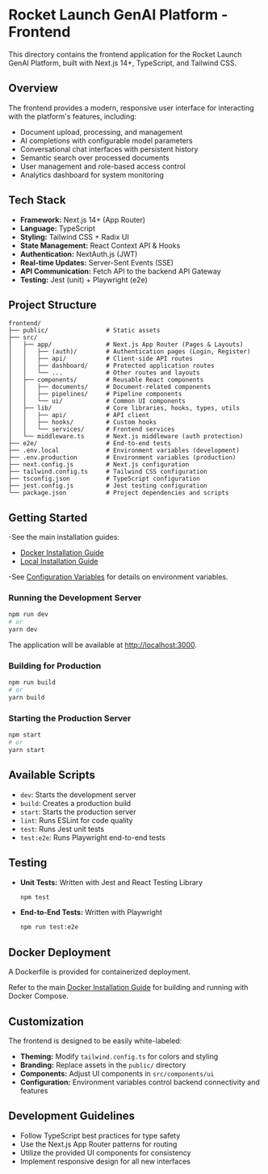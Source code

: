 # Rocket Launch GenAI Platform - Frontend

This directory contains the frontend application for the Rocket Launch GenAI Platform, built with Next.js 14+, TypeScript, and Tailwind CSS.

## Overview

The frontend provides a modern, responsive user interface for interacting with the platform's features, including:

- Document upload, processing, and management
- AI completions with configurable model parameters
- Conversational chat interfaces with persistent history
- Semantic search over processed documents
- User management and role-based access control
- Analytics dashboard for system monitoring

## Tech Stack

- **Framework:** Next.js 14+ (App Router)
- **Language:** TypeScript
- **Styling:** Tailwind CSS + Radix UI
- **State Management:** React Context API & Hooks
- **Authentication:** NextAuth.js (JWT)
- **Real-time Updates:** Server-Sent Events (SSE)
- **API Communication:** Fetch API to the backend API Gateway
- **Testing:** Jest (unit) + Playwright (e2e)

## Project Structure

```
frontend/
├── public/                # Static assets
├── src/
│   ├── app/               # Next.js App Router (Pages & Layouts)
│   │   ├── (auth)/        # Authentication pages (Login, Register)
│   │   ├── api/           # Client-side API routes
│   │   ├── dashboard/     # Protected application routes
│   │   └── ...            # Other routes and layouts
│   ├── components/        # Reusable React components
│   │   ├── documents/     # Document-related components
│   │   ├── pipelines/     # Pipeline components
│   │   └── ui/            # Common UI components
│   ├── lib/               # Core libraries, hooks, types, utils
│   │   ├── api/           # API client
│   │   ├── hooks/         # Custom hooks
│   │   └── services/      # Frontend services
│   └── middleware.ts      # Next.js middleware (auth protection)
├── e2e/                   # End-to-end tests
├── .env.local             # Environment variables (development)
├── .env.production        # Environment variables (production)
├── next.config.js         # Next.js configuration
├── tailwind.config.ts     # Tailwind CSS configuration
├── tsconfig.json          # TypeScript configuration
├── jest.config.js         # Jest testing configuration
└── package.json           # Project dependencies and scripts
```

## Getting Started

-See the main installation guides:
- [Docker Installation Guide](../docs/DOCKER_INSTALLATION.md)
- [Local Installation Guide](../docs/LOCAL_INSTALLATION.md)

-See [Configuration Variables](../docs/CONFIGURATION.md) for details on environment variables.

### Running the Development Server

```bash
npm run dev
# or
yarn dev
```

The application will be available at [http://localhost:3000](http://localhost:3000).

### Building for Production

```bash
npm run build
# or
yarn build
```

### Starting the Production Server

```bash
npm start
# or
yarn start
```

## Available Scripts

- `dev`: Starts the development server
- `build`: Creates a production build
- `start`: Starts the production server
- `lint`: Runs ESLint for code quality
- `test`: Runs Jest unit tests
- `test:e2e`: Runs Playwright end-to-end tests

## Testing

- **Unit Tests:** Written with Jest and React Testing Library
  ```bash
  npm test
  ```

- **End-to-End Tests:** Written with Playwright
  ```bash
  npm run test:e2e
  ```

## Docker Deployment

A Dockerfile is provided for containerized deployment.

Refer to the main [Docker Installation Guide](../docs/DOCKER_INSTALLATION.md) for building and running with Docker Compose.

## Customization

The frontend is designed to be easily white-labeled:

- **Theming:** Modify `tailwind.config.ts` for colors and styling
- **Branding:** Replace assets in the `public/` directory
- **Components:** Adjust UI components in `src/components/ui`
- **Configuration:** Environment variables control backend connectivity and features

## Development Guidelines

- Follow TypeScript best practices for type safety
- Use the Next.js App Router patterns for routing
- Utilize the provided UI components for consistency
- Implement responsive design for all new interfaces 